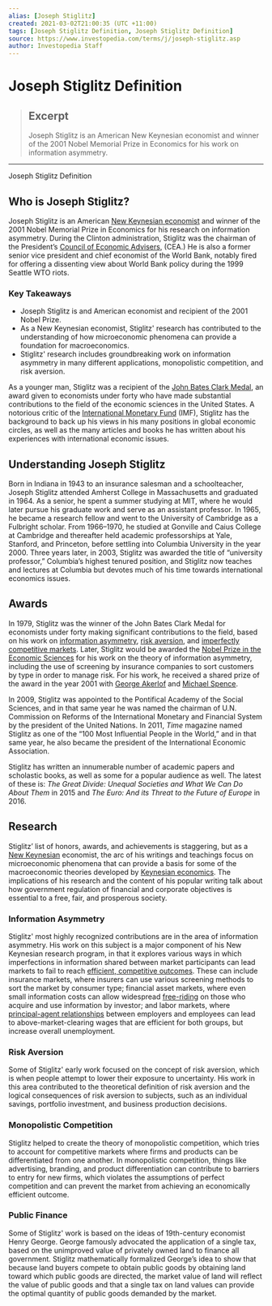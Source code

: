 ```yaml
---
alias: [Joseph Stiglitz]
created: 2021-03-02T21:00:35 (UTC +11:00)
tags: [Joseph Stiglitz Definition, Joseph Stiglitz Definition]
source: https://www.investopedia.com/terms/j/joseph-stiglitz.asp
author: Investopedia Staff
---
```


# Joseph Stiglitz Definition

> ## Excerpt
> Joseph Stiglitz is an American New Keynesian economist and winner of the 2001 Nobel Memorial Prize in Economics for his work on information asymmetry.

---

Joseph Stiglitz Definition
## Who is Joseph Stiglitz?

Joseph Stiglitz is an American [New Keynesian economist](https://www.investopedia.com/terms/n/new-keynesian-economics.asp) and winner of the 2001 Nobel Memorial Prize in Economics for his research on information asymmetry. During the Clinton administration, Stiglitz was the chairman of the President’s [Council of Economic Advisers](https://www.investopedia.com/terms/c/council_economic_advisors.asp), (CEA.) He is also a former senior vice president and chief economist of the World Bank, notably fired for offering a dissenting view about World Bank policy during the 1999 Seattle WTO riots.

### Key Takeaways

-   Joseph Stiglitz is and American economist and recipient of the 2001 Nobel Prize.
-   As a New Keynesian economist, Stiglitz' research has contributed to the understanding of how microeconomic phenomena can provide a foundation for macroeconomics.
-   Stiglitz' research includes groundbreaking work on information asymmetry in many different applications, monopolistic competition, and risk aversion.

As a younger man, Stiglitz was a recipient of the [John Bates Clark Medal](https://www.investopedia.com/terms/n/nobel-memorial-prize-in-economic-sciences.asp), an award given to economists under forty who have made substantial contributions to the field of the economic sciences in the United States. A notorious critic of the [International Monetary Fund](https://www.investopedia.com/terms/i/imf.asp) (IMF), Stiglitz has the background to back up his views in his many positions in global economic circles, as well as the many articles and books he has written about his experiences with international economic issues.

## Understanding Joseph Stiglitz

Born in Indiana in 1943 to an insurance salesman and a schoolteacher, Joseph Stiglitz attended Amherst College in Massachusetts and graduated in 1964. As a senior, he spent a summer studying at MIT, where he would later pursue his graduate work and serve as an assistant professor. In 1965, he became a research fellow and went to the University of Cambridge as a Fulbright scholar. From 1966–1970, he studied at Gonville and Caius College at Cambridge and thereafter held academic professorships at Yale, Stanford, and Princeton, before settling into Columbia University in the year 2000. Three years later, in 2003, Stiglitz was awarded the title of “university professor,” Columbia’s highest tenured position, and Stiglitz now teaches and lectures at Columbia but devotes much of his time towards international economics issues.

## Awards

In 1979, Stiglitz was the winner of the John Bates Clark Medal for economists under forty making significant contributions to the field, based on his work on [information asymmetry](https://www.investopedia.com/ask/answers/042415/what-theory-asymmetric-information-economics.asp), [risk aversion](https://www.investopedia.com/terms/r/riskaverse.asp), and [imperfectly competitive markets](https://www.investopedia.com/terms/m/monopolisticmarket.asp). Later, Stiglitz would be awarded the [Nobel Prize in the Economic Sciences](https://www.investopedia.com/terms/n/nobel-memorial-prize-in-economic-sciences.asp) for his work on the theory of information asymmetry, including the use of screening by insurance companies to sort customers by type in order to manage risk. For his work, he received a shared prize of the award in the year 2001 with [George Akerlof](https://www.investopedia.com/terms/g/george-a-akerlof.asp) and [Michael Spence](https://www.investopedia.com/terms/a/a-michael-spence.asp).

In 2009, Stiglitz was appointed to the Pontifical Academy of the Social Sciences, and in that same year he was named the chairman of U.N. Commission on Reforms of the International Monetary and Financial System by the president of the United Nations. In 2011, _Time_ magazine named Stiglitz as one of the “100 Most Influential People in the World,” and in that same year, he also became the president of the International Economic Association.

Stiglitz has written an innumerable number of academic papers and scholastic books, as well as some for a popular audience as well. The latest of these is: _The Great Divide: Unequal Societies and What We Can Do About Them_ in 2015 and _The Euro: And its Threat to the Future of Europe_ in 2016.

## Research

Stiglitz’ list of honors, awards, and achievements is staggering, but as a [New Keynesian](https://www.investopedia.com/terms/n/new-keynesian-economics.asp) economist, the arc of his writings and teachings focus on microeconomic phenomena that can provide a basis for some of the macroeconomic theories developed by [Keynesian economics](https://www.investopedia.com/terms/k/keynesianeconomics.asp). The implications of his research and the content of his popular writing talk about how government regulation of financial and corporate objectives is essential to a free, fair, and prosperous society.

### Information Asymmetry

Stiglitz' most highly recognized contributions are in the area of information asymmetry. His work on this subject is a major component of his New Keynesian research program, in that it explores various ways in which imperfections in information shared between market participants can lead markets to fail to reach [efficient, competitive outcomes](https://www.investopedia.com/terms/e/economic_efficiency.asp). These can include insurance markets, where insurers can use various screening methods to sort the market by consumer type; financial asset markets, where even small information costs can allow widespread [free-riding](https://www.investopedia.com/terms/f/free_rider_problem.asp) on those who acquire and use information by investor; and labor markets, where [principal-agent relationships](https://www.investopedia.com/terms/p/principal-agent-problem.asp) between employers and employees can lead to above-market-clearing wages that are efficient for both groups, but increase overall unemployment.

### Risk Aversion

Some of Stiglitz' early work focused on the concept of risk aversion, which is when people attempt to lower their exposure to uncertainty. His work in this area contributed to the theoretical definition of risk aversion and the logical consequences of risk aversion to subjects, such as an individual savings, portfolio investment, and business production decisions.

### Monopolistic Competition

Stiglitz helped to create the theory of monopolistic competition, which tries to account for competitive markets where firms and products can be differentiated from one another. In monopolistic competition, things like advertising, branding, and product differentiation can contribute to barriers to entry for new firms, which violates the assumptions of perfect competition and can prevent the market from achieving an economically efficient outcome. 

### Public Finance

Some of Stiglitz' work is based on the ideas of 19th-century economist Henry George. George famously advocated the application of a single tax, based on the unimproved value of privately owned land to finance all government. Stiglitz mathematically formalized George’s idea to show that because land buyers compete to obtain public goods by obtaining land toward which public goods are directed, the market value of land will reflect the value of public goods and that a single tax on land values can provide the optimal quantity of public goods demanded by the market.
